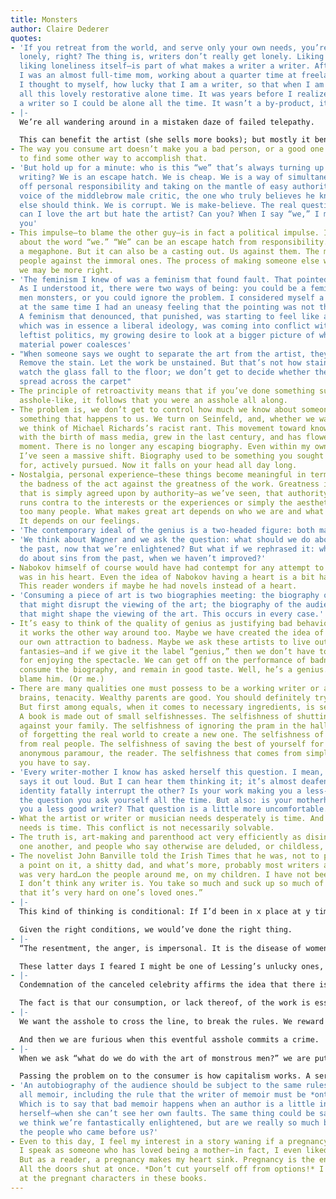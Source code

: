```yaml
---
title: Monsters
author: Claire Dederer
quotes:
- 'If you retreat from the world, and serve only your own needs, you’re bound to get
  lonely, right? The thing is, writers don’t really get lonely. Liking being alone—even
  liking loneliness itself—is part of what makes a writer a writer. After I had children,
  I was an almost full-time mom, working about a quarter time at freelance writing.
  I thought to myself, how lucky that I am a writer, so that when I am working I get
  all this lovely restorative alone time. It was years before I realized: Oh. I became
  a writer so I could be alone all the time. It wasn’t a by-product, it was a motivator.'
- |-
  We’re all wandering around in a mistaken daze of failed telepathy.

  This can benefit the artist (she sells more books); but mostly it benefits tech behemoths that monetize these relationships and—in the words of the social psychologist and philosopher Shoshana Zuboff—use your information to trade on “behavioral futures markets.” In this sense, all of us who participate in parasocial relationships are workers creating money for somebody else.
- The way you consume art doesn’t make you a bad person, or a good one. You’ll have
  to find some other way to accomplish that.
- 'But hold up for a minute: who is this “we” that’s always turning up in critical
  writing? We is an escape hatch. We is cheap. We is a way of simultaneously sloughing
  off personal responsibility and taking on the mantle of easy authority. It’s the
  voice of the middlebrow male critic, the one who truly believes he knows how everyone
  else should think. We is corrupt. We is make-believe. The real question is this:
  can I love the art but hate the artist? Can you? When I say “we,” I mean I. I mean
  you'
- This impulse—to blame the other guy—is in fact a political impulse. I talked earlier
  about the word “we.” “We” can be an escape hatch from responsibility. It can be
  a megaphone. But it can also be a casting out. Us against them. The morally correct
  people against the immoral ones. The process of making someone else wrong so that
  we may be more right.
- 'The feminism I knew of was a feminism that found fault. That pointed—j’accuse.
  As I understood it, there were two ways of being: you could be a feminist who called
  men monsters, or you could ignore the problem. I considered myself a feminist, but
  at the same time I had an uneasy feeling that the pointing was not the whole story.
  A feminism that denounced, that punished, was starting to feel like a trap. My feminism,
  which was in essence a liberal ideology, was coming into conflict with my increasingly
  leftist politics, my growing desire to look at a bigger picture of where and how
  material power coalesces'
- "When someone says we ought to separate the art from the artist, they’re saying:
  Remove the stain. Let the work be unstained. But that’s not how stains work.\n\t\t\t\tWe
  watch the glass fall to the floor; we don’t get to decide whether the wine will
  spread across the carpet"
- The principle of retroactivity means that if you’ve done something sufficiently
  asshole-like, it follows that you were an asshole all along.
- The problem is, we don’t get to control how much we know about someone’s life. It’s
  something that happens to us. We turn on Seinfeld, and, whether we want to or not,
  we think of Michael Richards’s racist rant. This movement toward knowingness began
  with the birth of mass media, grew in the last century, and has flowered in our
  moment. There is no longer any escaping biography. Even within my own lifetime,
  I’ve seen a massive shift. Biography used to be something you sought out, yearned
  for, actively pursued. Now it falls on your head all day long.
- Nostalgia, personal experience—these things become meaningful in terms of calculating
  the badness of the act against the greatness of the work. Greatness isn’t something
  that is simply agreed upon by authority—as we’ve seen, that authority too often
  runs contra to the interests or the experiences or simply the aesthetic tastes of
  too many people. What makes great art depends on who we are and what we live through.
  It depends on our feelings.
- 'The contemporary ideal of the genius is a two-headed figure: both master and servant.'
- 'We think about Wagner and we ask the question: what should we do about sins from
  the past, now that we’re enlightened? But what if we rephrased it: what should we
  do about sins from the past, when we haven’t improved?'
- Nabokov himself of course would have had contempt for any attempt to guess what
  was in his heart. Even the idea of Nabokov having a heart is a bit hard to imagine.
  This reader wonders if maybe he had novels instead of a heart.
- 'Consuming a piece of art is two biographies meeting: the biography of the artist
  that might disrupt the viewing of the art; the biography of the audience member
  that might shape the viewing of the art. This occurs in every case.'
- It’s easy to think of the quality of genius as justifying bad behavior, but maybe
  it works the other way around too. Maybe we have created the idea of genius to serve
  our own attraction to badness. Maybe we ask these artists to live out our darkest
  fantasies—and if we give it the label “genius,” then we don’t have to feel guilt
  for enjoying the spectacle. We can get off on the performance of badness, we can
  consume the biography, and remain in good taste. Well, he’s a genius. You can’t
  blame him. (Or me.)
- There are many qualities one must possess to be a working writer or artist. Talent,
  brains, tenacity. Wealthy parents are good. You should definitely try to have those.
  But first among equals, when it comes to necessary ingredients, is selfishness.
  A book is made out of small selfishnesses. The selfishness of shutting the door
  against your family. The selfishness of ignoring the pram in the hall. The selfishness
  of forgetting the real world to create a new one. The selfishness of stealing stories
  from real people. The selfishness of saving the best of yourself for that blank-faced
  anonymous paramour, the reader. The selfishness that comes from simply saying what
  you have to say.
- 'Every writer-mother I know has asked herself this question. I mean, none of them
  says it out loud. But I can hear them thinking it; it’s almost deafening. Does one
  identity fatally interrupt the other? Is your work making you a less-good mom? That’s
  the question you ask yourself all the time. But also: is your motherhood making
  you a less good writer? That question is a little more uncomfortable.'
- What the artist or writer or musician needs desperately is time. And what the family
  needs is time. This conflict is not necessarily solvable.
- The truth is, art-making and parenthood act very efficiently as disincentives to
  one another, and people who say otherwise are deluded, or childless, or men.
- The novelist John Banville told the Irish Times that he was, not to put too fine
  a point on it, a shitty dad, and what’s more, probably most writers are. “[Writing]
  was very hard…on the people around me, on my children. I have not been a good father.
  I don’t think any writer is. You take so much and suck up so much of the oxygen
  that it’s very hard on one’s loved ones.”
- |-
  This kind of thinking is conditional: If I’d been in x place at y time, I would’ve done z thing. There’s actually a name for this construction in grammar. It’s called the third conditional tense, and is explained thus: “The third conditional tense describes something that did not happen, but could have happened given the right conditions.”

  Given the right conditions, we would’ve done the right thing.
- |-
  “The resentment, the anger, is impersonal. It is the disease of women in our time…. The unlucky ones, who do not know it is impersonal, turn it against their men.”

  These latter days I feared I might be one of Lessing’s unlucky ones, taking it personally over and over, finding in my husband’s inability to overcome the privileges of millennia and do the fucking dishes evidence of his lack of love and respect for me.
- |-
  Condemnation of the canceled celebrity affirms the idea that there is some positive celebrity who does not have the stain of the canceled celebrity. The bad celebrity, once again, reinforces the idea of the good celebrity, a thing that doesn’t exist, because celebrities are not agents of morality, they’re reproducible images.

  The fact is that our consumption, or lack thereof, of the work is essentially meaningless as an ethical gesture.
- |-
  We want the asshole to cross the line, to break the rules. We reward that rule-breaking, and then we go a step further, and see it as endemic to art-making itself. We reward and reward this bad behavior until it becomes synonymous with greatness. Not just because the gatekeepers and publishers and studio heads have traditionally been men, but also because we ourselves yearn for plot and action. We yearn for events!

  And then we are furious when this eventful asshole commits a crime.
- |-
  When we ask “what do we do with the art of monstrous men?” we are putting ourselves into a static role—the role of consumer.

  Passing the problem on to the consumer is how capitalism works. A series of decisions is made—decisions that are not primarily concerned with ethics—and then the consumer is left to figure out how to respond, how to parse the correct and ethical way to behave.
- 'An autobiography of the audience should be subject to the same rules that govern
  all memoir, including the rule that the writer of memoir must be *onto* herself.
  Which is to say that bad memoir happens when an author is a little in love with
  herself—when she can’t see her own faults. The same thing could be said of the audience:
  we think we’re fantastically enlightened, but are we really so much better than
  the people who came before us?'
- Even to this day, I feel my interest in a story waning if a pregnancy occurs. And
  I speak as someone who has loved being a mother—in fact, I even liked being pregnant.
  But as a reader, a pregnancy makes my heart sink. Pregnancy is the end of narrative.
  All the doors shut at once. *Don’t cut yourself off from options!* I want to yell
  at the pregnant characters in these books.
---
```

